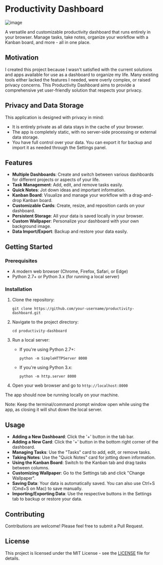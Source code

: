 # Productivity Dashboard

![image](https://github.com/user-attachments/assets/41dea247-1eb8-4177-a69a-93a63108420c)


A versatile and customizable productivity dashboard that runs entirely in your browser. Manage tasks, take notes, organize your workflow with a Kanban board, and more - all in one place.

## Motivation

I created this project because I wasn't satisfied with the current solutions and apps available for use as a dashboard to organize my life. Many existing tools either lacked the features I needed, were overly complex, or raised privacy concerns. This Productivity Dashboard aims to provide a comprehensive yet user-friendly solution that respects your privacy.

## Privacy and Data Storage

This application is designed with privacy in mind:

- It is entirely private as all data stays in the cache of your browser.
- The app is completely static, with no server-side processing or external data storage.
- You have full control over your data. You can export it for backup and import it as needed through the Settings panel.

## Features

- **Multiple Dashboards**: Create and switch between various dashboards for different projects or aspects of your life.
- **Task Management**: Add, edit, and remove tasks easily.
- **Quick Notes**: Jot down ideas and important information.
- **Kanban Board**: Visualize and manage your workflow with a drag-and-drop Kanban board.
- **Customizable Cards**: Create, resize, and reposition cards on your dashboard.
- **Persistent Storage**: All your data is saved locally in your browser.
- **Custom Wallpaper**: Personalize your dashboard with your own background image.
- **Data Import/Export**: Backup and restore your data easily.

## Getting Started

### Prerequisites

- A modern web browser (Chrome, Firefox, Safari, or Edge)
- Python 2.7+ or Python 3.x (for running a local server)

### Installation

1. Clone the repository:
   ```
   git clone https://github.com/your-username/productivity-dashboard.git
   ```

2. Navigate to the project directory:
   ```
   cd productivity-dashboard
   ```

3. Run a local server:

   - If you're using Python 2.7+:
     ```
     python -m SimpleHTTPServer 8000
     ```

   - If you're using Python 3.x:
     ```
     python -m http.server 8000
     ```

4. Open your web browser and go to `http://localhost:8000`

The app should now be running locally on your machine.

Note: Keep the terminal/command prompt window open while using the app, as closing it will shut down the local server.

## Usage

- **Adding a New Dashboard**: Click the '+' button in the tab bar.
- **Adding a New Card**: Click the '+' button in the bottom right corner of the dashboard.
- **Managing Tasks**: Use the "Tasks" card to add, edit, or remove tasks.
- **Taking Notes**: Use the "Quick Notes" card for jotting down information.
- **Using the Kanban Board**: Switch to the Kanban tab and drag tasks between columns.
- **Customizing Wallpaper**: Go to the Settings tab and click "Change Wallpaper".
- **Saving Data**: Your data is automatically saved. You can also use Ctrl+S (Cmd+S on Mac) to save manually.
- **Importing/Exporting Data**: Use the respective buttons in the Settings tab to backup or restore your data.

## Contributing

Contributions are welcome! Please feel free to submit a Pull Request.

## License

This project is licensed under the MIT License - see the [LICENSE](LICENSE) file for details.
